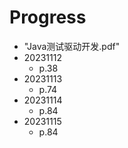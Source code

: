 # Progress

- "Java测试驱动开发.pdf"
- 20231112
    - p.38
- 20231113
    - p.74
- 20231114
    - p.84
- 20231115
  - p.84